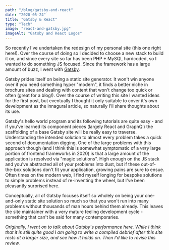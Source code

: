 ```yaml
---
path: "/blog/gatsby-and-react"
date: "2020-05-24"
title: "Gatsby & React"
type: "Tech"
image: "react-and-gatsby.jpg"
imageAlt: "Gatsby and React Logos"
---
```

So recently I've undertaken the redesign of my personal site (this one right here!). Over the course of doing so I decided to choose a new stack to build it on, and since every site so far has been PHP + MySQL hardcoded, so I wanted to do something JS focused. Since the framework has a large amount of buzz, I went with [Gatsby](https://www.gatsbyjs.org/).

Gatsby prides itself on being a static site generator. It won't win anyone over if you need something hyper "modern", it finds a better niche in brochure sites and dealing with content that won't change too quick or often (great for a blog!). Over the course of writing this site I wanted ideas for the first post, but eventually I thought it only suitable to cover it's own development as the innagural article, so naturally I'll share thoughts about its use.

Gatsby's hello world program and its following tutorials are quite easy - and if you've learned its component pieces (largely React and GraphQl) the scaffolding of a base Gatsby site will be really easy to traverse. Understanding the intended solution to almost every problem takes a quick second of documentation digging. One of the large problems with this approach though (and I think this is somewhat symptomatic of a _very_ large portion of frontend frameworks in 2020) is that a large amount of the application is resolved via "magic solutions". High enough on the JS stack and you've abstracted all of your problems into dust, but if these out-of-the-box solutions don't fit your application, growing pains are sure to ensue. Often times on the modern web, I find myself longing for bespoke solutions to simple problems instead of re-inventing the wheel, but I've been pleasantly surprised here.

Conceptually, all of Gatsby focuses itself so wholely on being your one-and-only static site solution so much so that you won't run into many problems without thousands of man hours behind them already. This leaves the site maintainer with a very mature feeling development cycle - something that can't be said for many contemporaries.

_Originally, I went on to talk about Gatsby's performance here. While I think that it is still quite good I am going to write a compiled debrief after this site rests at a larger size, and see how it holds on. Then I'd like to revise this review._
